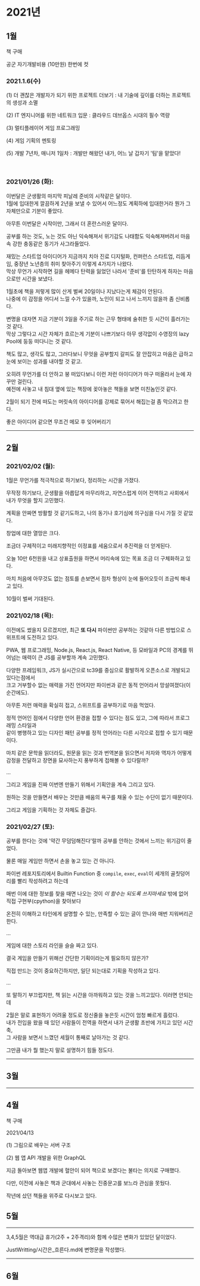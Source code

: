 # 2021년

## 1월

책 구매

공군 자기개발비용 (10만원) 한번에 컷

### 2021.1.6(수)

(1) 더 괜찮은 개발자가 되기 위한 프로젝트 더보기 : 내 기술에 깊이를 더하는 프로젝트의 생성과 소멸

(2) IT 엔지니어를 위한 네트워크 입문 : 클라우드 데브옵스 시대의 필수 역량

(3) 멀티플레이어 게임 프로그래밍

(4) 게임 기획의 멘토링

(5) 개발 7년차, 매니저 1일차 : 개발만 해왔던 내가, 어느 날 갑자기 '팀'을 맡았다!

<br>

### 2021/01/26 (화):

이번달은 군생활의 마지막 피날레 준비의 시작같은 달이다.<br>
1월에 입대한게 깔끔하게 2년을 보낼 수 있어서 어느정도 계획하에 입대한거라 뭔가 그 자체만으로 기분이 좋았다.

아무튼 이번달은 시작이만, 그래서 더 혼란스러운 달이다.

공부를 하는 것도, 노는 것도 아닌 익숙해져서 위기감도 나태함도 익숙해져버려서 마음속 강한 충동같은 동기가 사그라들었다.

재밌는 스타트업 아이디어가 지금까지 치아 진료 디지털화, 컨퍼런스 스타트업, 리듬게임, 중장년 노년층의 취미 찾아주기 이렇게 4가지가 나왔다.<br>
막상 무언가 시작하면 길을 헤메다 탄력을 잃었던 나라서 '준비'를 탄탄하게 하자는 마음으로만 시간을 보냈다.

1월초에 책을 저렇게 많이 산게 벌써 20일이나 지났다는게 체감이 안된다.<br>
나중에 이 감정을 어디서 느낄 수가 있을까, 노인이 되고 나서 느끼지 않을까 좀 신비롭다.

변명을 대자면 지금 기분이 3일을 주기로 하는 근무 형태에 술취한 듯 시간이 흘러가는 것 같다.<br>
막상 그렇다고 시간 자체가 흐르는게 기분이 나쁘기보다 아무 생각없이 수영장의 lazy Pool에 둥둥 떠다니는 것 같다.

책도 많고, 생각도 많고, 그러다보니 무엇을 공부할지 갈피도 잘 안잡히고 마음은 급하고 눈에 보이는 성과를 내야할 것 같고.

오히려 무언가를 더 안하고 붕 떠있다보니 이런 저런 아이디어가 마구 떠올라서 눈에 자꾸만 걸린다.<br>
예전에 사놓고 내 침대 옆에 있는 책장에 꽂아놓은 책들을 보면 미친놈인것 같다.

2월이 되기 전에 떠도는 머릿속의 아이디어를 강제로 묶어서 해집는걸 좀 막으려고 한다.

좋은 아이디어 같으면 무조건 메모 후 잊어버리기

-------

## 2월

### 2021/02/02 (월):

1월은 무언가를 적극적으로 하기보다, 정리하는 시간을 가졌다.

무작정 하기보다, 군생활을 아릅답게 마무리하고, 자연스럽게 이어 전역하고 사회에서 내가 무엇을 할지 고민했다.

계획을 안짜면 방활할 것 같기도하고, 나의 동기나 호기심에 의구심을 다시 가질 것 같았다.

창업에 대한 열망은 크다.

조금더 구체적이고 미래지향적인 이정표를 세움으로서 추진력을 더 얻게된다.

오늘 10만 6천원을 내고 상표출원을 하면서 머리속에 있는 목표 조금 더 구체화하고 있다.

마치 처음에 아무것도 없는 점토를 손보면서 점차 형상이 눈에 들어오듯이 조금씩 해내고 있다.

10월이 벌써 기대된다.

### 2021/02/18 (목):

이전에도 썼을지 모르겠지만, 최근 **또 다시** 파이썬만 공부하는 것같아 다른 방법으로 스위프트에 도전하고 있다.

PWA, 웹 프로그래밍, Node.js, React.js, React Native, 등 모바일과 PC의 경계를 뛰어넘는 매력이 큰 JS를 공부할까 계속 고민했다.

다양한 프레임워크, JS가 실시간으로 tc39를 중심으로 활발하게 오픈소스로 개발되고 있다는점에서<br>
크고 거부할수 없는 매력을 가진 언어지만 파이썬과 같은 동적 언어라서 망설여졌다(이 순간에도).

아무튼 저런 매력을 확실히 접고, 스위프트를 공부하기로 마음 먹었다.

정적 언어인 점에서 다양한 언어 환경을 접할 수 있다는 점도 있고, 그에 따라서 프로그래밍 스타일과<br>
같이 병행하고 있는 디자인 패턴 공부를 정적 언어라는 다른 시각으로 접할 수 있기 때문이다.

마치 같은 문학을 읽더라도, 원문을 읽는 것과 번역본을 읽으면서 저자와 역자가 어떻게 감정을 전달하고 장면을 묘사하는지 풍부하게 접해볼 수 있다랄까?

...

그리고 게임을 진짜 이번엔 만들기 위해서 기획안을 계속 그리고 있다.

원하는 것을 만들면서 배우는 것만큼 배움의 욕구를 채울 수 있는 수단이 없기 때문이다.

그리고 게임을 기획하는 것 자체도 즐겁다.

### 2021/02/27 (토):

공부를 한다는 것에 '약간 무덤덤해진다'랄까 공부를 안하는 것에서 느끼는 위기감이 줄었다.

물론 매일 게임만 하면서 손을 놓고 있는 건 아니다.

파이썬 레포지토리에서 Builtin Function 중 `compile`, `exec`, `eval`이 세개의 골칫덩어리를 빨리 작성하려고 하는데

매번 이에 대한 정보를 찾을 때면 나오는 것이 *이 함수는 되도록 쓰지마세요* 밖에 없어 직접 구현부(cpython)을 찾아보다

온전히 이해하고 타인에게 설명할 수 있는, 만족할 수 있는 글이 안나와 매번 지워버리곤한다.

...

게임에 대한 스토리 라인을 슬슬 짜고 있다.

결국 게임을 만들기 위해선 간단한 기획이라는게 필요하지 않은가?

직접 만드는 것이 중요하긴하지만, 일단 되는대로 기획을 작성하고 있다.

...

또 말하기 부끄럽지만, 책 읽는 시간을 아까워하고 있는 것을 느끼고있다. 이러면 안되는데

2월은 말로 표현하기 어려울 정도로 정신줄을 놓은듯 시간이 엄청 빠르게 흘렀다.<br>
내가 전입을 왔을 때 있던 사람들이 전역을 하면서 내가 군생활 초반에 가지고 있던 시간축,<br>
그 사람을 보면서 느꼈던 세월이 통째로 날아가는 것 같다.

그만큼 내가 뭘 했는지 말로 설명하기 힘들 정도다.

-------

## 3월

-------

## 4월

책 구매

2021/04/13

(1) 그림으로 배우는 서버 구조

(2) 웹 앱 API 개발을 위한 GraphQL

지금 돌아보면 웹앱 개발에 혈안이 되어 책으로 보겠다는 불타는 의지로 구매했다.

다만, 이전에 사놓은 책과 군대에서 사놓는 진중문고를 보느라 관심을 못뒀다.

작년에 샀던 책들을 위주로 다시보고 있다.

## 5월

-------

3,4,5월은 역대급 휴가(2주 + 2주격리)와 함께 수많은 변화가 있었던 달이었다.

JustWritting/시간은_흐른다.md에 변명문을 작성했다.

-------

## 6월

